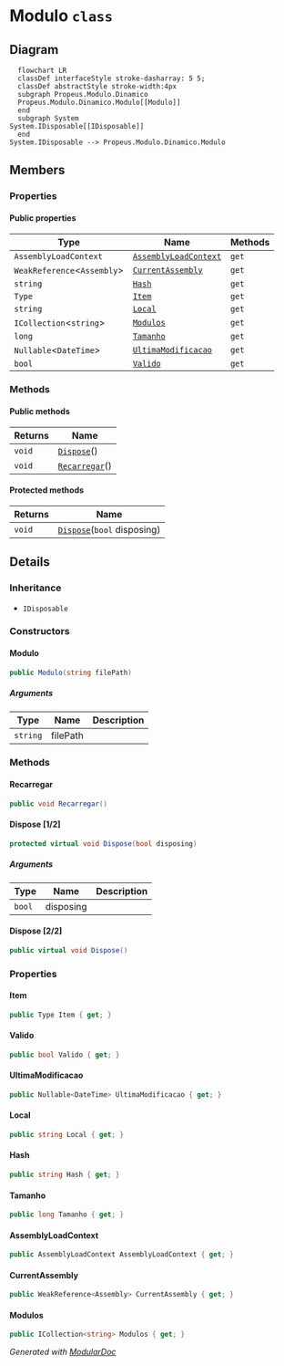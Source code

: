 # Modulo `class`

## Diagram
```mermaid
  flowchart LR
  classDef interfaceStyle stroke-dasharray: 5 5;
  classDef abstractStyle stroke-width:4px
  subgraph Propeus.Modulo.Dinamico
  Propeus.Modulo.Dinamico.Modulo[[Modulo]]
  end
  subgraph System
System.IDisposable[[IDisposable]]
  end
System.IDisposable --> Propeus.Modulo.Dinamico.Modulo
```

## Members
### Properties
#### Public  properties
| Type | Name | Methods |
| --- | --- | --- |
| `AssemblyLoadContext` | [`AssemblyLoadContext`](#assemblyloadcontext) | `get` |
| `WeakReference`&lt;`Assembly`&gt; | [`CurrentAssembly`](#currentassembly) | `get` |
| `string` | [`Hash`](#hash) | `get` |
| `Type` | [`Item`](#item) | `get` |
| `string` | [`Local`](#local) | `get` |
| `ICollection`&lt;`string`&gt; | [`Modulos`](#modulos) | `get` |
| `long` | [`Tamanho`](#tamanho) | `get` |
| `Nullable`&lt;`DateTime`&gt; | [`UltimaModificacao`](#ultimamodificacao) | `get` |
| `bool` | [`Valido`](#valido) | `get` |

### Methods
#### Public  methods
| Returns | Name |
| --- | --- |
| `void` | [`Dispose`](#dispose-22)() |
| `void` | [`Recarregar`](#recarregar)() |

#### Protected  methods
| Returns | Name |
| --- | --- |
| `void` | [`Dispose`](#dispose-12)(`bool` disposing) |

## Details
### Inheritance
 - `IDisposable`

### Constructors
#### Modulo
```csharp
public Modulo(string filePath)
```
##### Arguments
| Type | Name | Description |
| --- | --- | --- |
| `string` | filePath |   |

### Methods
#### Recarregar
```csharp
public void Recarregar()
```

#### Dispose [1/2]
```csharp
protected virtual void Dispose(bool disposing)
```
##### Arguments
| Type | Name | Description |
| --- | --- | --- |
| `bool` | disposing |   |

#### Dispose [2/2]
```csharp
public virtual void Dispose()
```

### Properties
#### Item
```csharp
public Type Item { get; }
```

#### Valido
```csharp
public bool Valido { get; }
```

#### UltimaModificacao
```csharp
public Nullable<DateTime> UltimaModificacao { get; }
```

#### Local
```csharp
public string Local { get; }
```

#### Hash
```csharp
public string Hash { get; }
```

#### Tamanho
```csharp
public long Tamanho { get; }
```

#### AssemblyLoadContext
```csharp
public AssemblyLoadContext AssemblyLoadContext { get; }
```

#### CurrentAssembly
```csharp
public WeakReference<Assembly> CurrentAssembly { get; }
```

#### Modulos
```csharp
public ICollection<string> Modulos { get; }
```

*Generated with* [*ModularDoc*](https://github.com/hailstorm75/ModularDoc)
